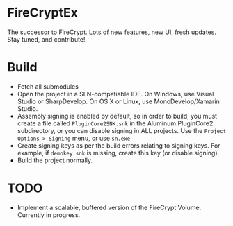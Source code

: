 # FireCryptEx

The successor to FireCrypt.
Lots of new features, new UI, fresh updates.
Stay tuned, and contribute!

# Build

- Fetch all submodules
- Open the project in a SLN-compatiable IDE. On Windows, use Visual Studio or SharpDevelop. On OS X or Linux, use MonoDevelop/Xamarin Studio.
- Assembly signing is enabled by default, so in order to build, you must create a file called `PluginCore2SNK.snk` in the Aluminum.PluginCore2 subdirectory, or you can disable signing in ALL projects. Use the `Project Options > Signing` menu, or use `sn.exe`
- Create signing keys as per the build errors relating to signing keys. For example, if `demokey.snk` is missing, create this key (or disable signing).
- Build  the project normally.

# TODO
- Implement a scalable, buffered version of the FireCrypt Volume. Currently in progress.
